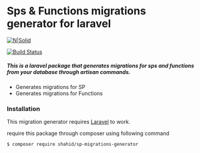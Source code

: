 # Sps & Functions migrations generator for laravel

[![N|Solid](https://shahidullahkhan.com/images/powered.png)](https://shahidullahkhan.com)

[![Build Status](https://shahidullahkhan.com/images/passing.svg)](https://travis-ci.org/joemccann/dillinger)

##### This is a laravel package that generates migrations for sps and functions from your database through artisan commands.

  - Generates migrations for SP
  - Generates migrations for Functions

### Installation

This migration generator requires [Laravel](https://laravel.com/) to work.

require this package through composer using following command

```sh
$ composer require shahid/sp-migrations-generator
```
